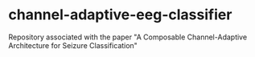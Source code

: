 # channel-adaptive-eeg-classifier
Repository associated with the paper "A Composable Channel-Adaptive Architecture for Seizure Classification"

